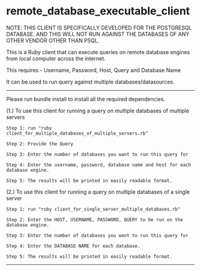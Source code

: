 # remote_database_executable_client

NOTE: THIS CLIENT IS SPECIFICALLY DEVELOPED FOR THE POSTGRESQL DATABASE. AND THIS WILL NOT RUN AGAINST THE DATABASES OF ANY OTHER VENDOR OTHER THAN PSQL.

This is a Ruby client that can execute queries on remote database engines from local computer across the internet.

This requires - Username, Password, Host, Query and Database Name

It can be used to run query against multiple databases/datasources.

----------------------------------------------------------------------------------------

Please run bundle install to install all the required dependencies.

(1.) To use this client for running a query on multiple databases of multiple servers

	Step 1: run "ruby client_for_multiple_databases_of_multiple_servers.rb"

	Step 2: Provide the Query

	Step 3: Enter the number of databases you want to run this query for

	Step 4: Enter the username, password, database name and host for each database engine.

	Step 5: The results will be printed in easily readable format.


(2.) To use this client for running a query on multiple databases of a single server

	Step 1: run "ruby client_for_single_server_multiple_databases.rb"

	Step 2: Enter the HOST, USERNAME, PASSWORD, QUERY to be run on the database engine.

	Step 3: Enter the number of databases you want to run this query for

	Step 4: Enter the DATABASE NAME for each database.

	Step 5: The results will be printed in easily readable format.

-----------------------------------------------------------------------------------------------------
